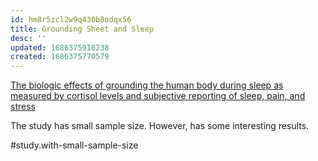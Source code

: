 ```yaml
---
id: hm8r5zcl2w9q430b8odqx56
title: Grounding Sheet and Sleep
desc: ''
updated: 1686375918238
created: 1686375770579
---
```


[The biologic effects of grounding the human body during sleep as measured by cortisol levels and subjective reporting of sleep, pain, and stress](https://pubmed.ncbi.nlm.nih.gov/15650465/)

The study has small sample size. However, has some interesting results.

#study.with-small-sample-size